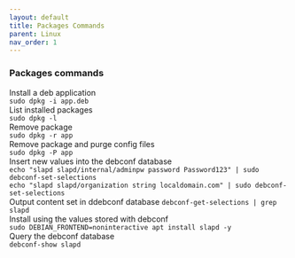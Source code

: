 ```yaml
---
layout: default
title: Packages Commands
parent: Linux
nav_order: 1
---
```

### Packages commands

Install a deb application   
```sudo dpkg -i app.deb```   
List installed packages     
```sudo dpkg -l ```   
Remove package  
```sudo dpkg -r app```    
Remove package and purge config files   
```sudo dpkg -P app```     
Insert new values into the debconf database   
```echo "slapd slapd/internal/adminpw password Password123" | sudo debconf-set-selections```    
```echo "slapd slapd/organization string localdomain.com" | sudo debconf-set-selections```    
Output content set in ddebconf database
```debconf-get-selections | grep slapd```  
Install using the values stored with debconf   
```sudo DEBIAN_FRONTEND=noninteractive apt install slapd -y ```    
Query the debconf database   
```debconf-show slapd```     



